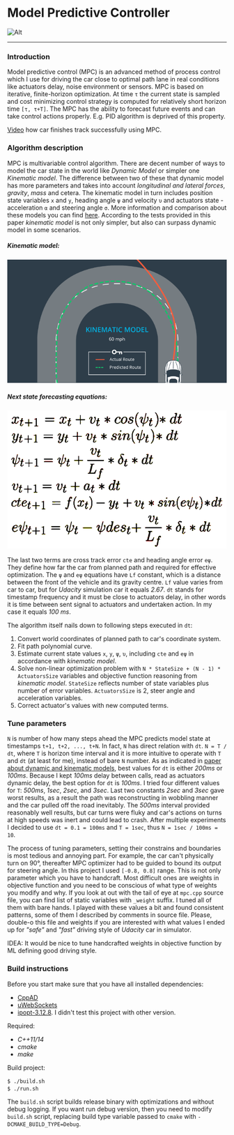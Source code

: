 Model Predictive Controller
===

![Alt](data/mpc.gif)

---

### Introduction

Model predictive control (MPC) is an advanced method of process control which I use for driving the car close to optimal path lane in real conditions like actuators delay, noise environment or sensors. MPC is based on iterative, finite-horizon optimization. At time `τ` the current state is sampled and cost minimizing control strategy is computed for relatively short horizon time `[τ, τ+T]`. The MPC has the ability to forecast future events and can take control actions properly. E.g. PID algorithm is deprived of this property.

[Video](https://drive.google.com/file/d/0B90SlGxx-BAeMFV1OFh3Z2UzNkE/view?usp=sharing) how car finishes track successfully using MPC.

### Algorithm description

MPC is multivariable control algorithm. There are decent number of ways to model the car state in the world like _Dynamic Model_ or simpler one _Kinematic model_. The difference between two of these that dynamic model has more parameters and takes into account _longitudinal and lateral forces_, _gravity_, _mass_ and cetera. The kinematic model in turn includes position state variables `x` and `y`, heading angle `ψ` and velocity `υ` and actuators state - acceleration `α` and steering angle `σ`. More information and comparison about these models you can find [here](http://www.me.berkeley.edu/~frborrel/pdfpub/IV_KinematicMPC_jason.pdf). According to the tests provided in this paper _kinematic model_ is not only simpler, but also can surpass dynamic model in some scenarios.

##### Kinematic model:

![Alt](data/kinematic.png)

##### Next state forecasting equations:
![Alt](data/model-next-2.png)

The last two terms are cross track error `cte` and heading angle error `eψ`. They define how far the car from planned path and required for effective optimization. The `ψ` and `eψ` equations have `Lf` constant, which is a distance between the front of the vehicle and its gravity centre. `Lf` value varies from car to car, but for _Udacity_ simulation car it equals _2.67_. `dt` stands for timestamp frequency and it must be close to actuators delay, in other words it is time between sent signal to actuators and undertaken action. In my case it equals _100 ms_.

The algorithm itself nails down to following steps executed in `dt`:

1. Convert world coordinates of planned path to car's coordinate system.
2. Fit path polynomial curve.
3. Estimate current state values `x`, `y`, `ψ`, `υ`,  including `cte` and `eψ` in accordance with _kinematic model_.
4. Solve non-linear optimization problem with `N * StateSize + (N - 1) * ActuatorsSize` variables and objective function reasoning from _kinematic model_. `StateSize` reflects number of state variables plus number of error variables. `ActuatorsSize` is 2, steer angle and acceleration variables.
5. Correct actuator's values with new computed terms.

### Tune parameters

`N` is number of how many steps ahead the MPC predicts model state at timestamps `t+1, t+2, ..., t+N`. In fact, `N` has direct relation with `dt`. `N = T / dt`, where `T` is horizon time interval and it is more intuitive to operate with `T` and `dt` (at least for me), instead of bare `N` number. As as indicated in [paper about dynamic and kinematic models](http://www.me.berkeley.edu/~frborrel/pdfpub/IV_KinematicMPC_jason.pdf), best values for `dt` is either _200ms_ or _100ms_. Because I kept _100ms_ delay between calls, read as actuators dynamic delay, the best option for `dt` is _100ms_. I tried four different values for `T`: _500ms_, _1sec_, _2sec_, and _3sec_. Last two constants _2sec_ and _3sec_ gave worst results, as a result the path was reconstructing in wobbling manner and the car pulled off the road inevitably. The _500ms_ interval provided reasonably well results, but car turns were fluky and car's actions on turns at high speeds was inert and could lead to crash. After multiple experiments I decided to use `dt = 0.1 = 100ms` and `T = 1sec`, thus `N = 1sec / 100ms = 10`.

The process of tuning parameters, setting their constrains and boundaries is most tedious and annoying part. For example, the car can't physically turn on 90°, thereafter MPC optimizer had to be guided to bound its output for steering angle. In this project I used `[-0.8, 0.8]` range. This is not only parameter which you have to handcraft. Most difficult ones are weights in objective function and you need to be conscious of what type of weights you modify and why. If you look at out with the tail of eye at `mpc.cpp` source file, you can find list of static variables with `_weight` suffix. I tuned all of them with bare hands. I played with these values a bit and found consistent patterns, some of them I described by comments in source file. Please, double-o this file and weights if you are interested with what values I ended up for _"safe"_ and _"fast"_ driving style of _Udacity_ car in simulator.

IDEA: It would be nice to tune handcrafted weights in objective function by ML defining good driving style.

### Build instructions

Before you start make sure that you have all installed dependencies:

* [CppAD](https://www.coin-or.org/CppAD/)
* [uWebSockets](https://github.com/uNetworking/uWebSockets)
* [ipopt-3.12.8](https://www.coin-or.org/download/source/Ipopt/). I didn't test this project with other version.

Required:

* _C++11/14_
* _cmake_
* _make_

Build project:

```bash
$ ./build.sh
$ ./run.sh
```

The `build.sh` script builds release binary with optimizations and without debug logging. If you want run debug version, then you need to modify `build.sh` script, replacing build type variable passed to `cmake` with `-DCMAKE_BUILD_TYPE=Debug`.
